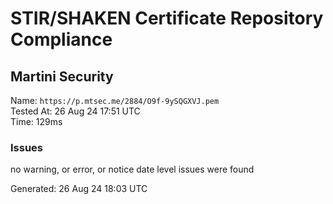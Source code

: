 # STIR/SHAKEN Certificate Repository Compliance

## Martini Security

Name: `https://p.mtsec.me/2884/O9f-9ySQGXVJ.pem`\
Tested At: 26 Aug 24 17:51 UTC\
Time: 129ms

### Issues

no warning, or error, or notice date level issues were found

Generated: 26 Aug 24 18:03 UTC